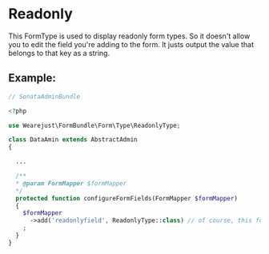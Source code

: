 # Readonly
This FormType is used to display readonly form types. So it doesn't allow you to edit the field you're adding to the form. It justs output the value that belongs to that key as a string. 

## Example:
```php
// SonataAdminBundle

<?php

use Wearejust\FormBundle\Form\Type\ReadonlyType;

class DataAmin extends AbstractAdmin
{

  ...

  /**
  * @param FormMapper $formMapper
  */
  protected function configureFormFields(FormMapper $formMapper)
  {
    $formMapper
      ->add('readonlyfield', ReadonlyType::class) // of course, this form type could also be used in Symfony FormBuilder
    ;
  }
}
```
